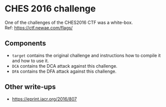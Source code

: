 # CHES 2016 challenge

One of the challenges of the CHES2016 CTF was a white-box.  
Ref: https://ctf.newae.com/flags/

Components
----------

* `target` contains the original challenge and instructions how to compile it and how to use it.
* `DCA` contains the DCA attack against this challenge.
* `DFA` contains the DFA attack against this challenge.

Other write-ups
---------------

* https://eprint.iacr.org/2016/807
